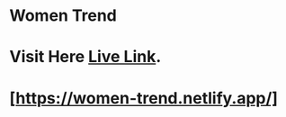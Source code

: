 # Women Trend

# Visit Here [Live Link](https://women-trend.netlify.app/).

# [https://women-trend.netlify.app/]
